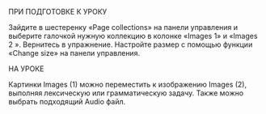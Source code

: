 
ПРИ ПОДГОТОВКЕ К УРОКУ

Зайдите в шестеренку «Page collections» на панели управления и выберите галочкой нужную коллекцию в колонке «Images 1» и «Images 2 ». 
Вернитесь в упражнение. Настройте размер с помощью функции «Change size» на панели управления.

НА УРОКЕ

Картинки Images (1) можно переместить к изображению Images (2), выполняя лексическую или грамматическую задачу. 
Также можно выбрать подходящий Audio файл.

